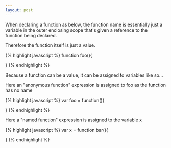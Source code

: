 ```yaml
---
layout: post
---
```


When declaring a function as below, the function name is essentially just a variable in the outer enclosing scope that's given a reference to the function being declared.

Therefore the function itself is just a value.

{% highlight javascript %}
function foo(){
	
}
{% endhighlight %}

Because a function can be a value, it can be assigned to variables like so...

Here an "anonymous function" expression is assigned to foo as the function has no name

{% highlight javascript %}
var foo = function(){

}
{% endhighlight %}

Here a "named function" expression is assigned to the variable x

{% highlight javascript %}
var x = function bar(){

}
{% endhighlight %}
